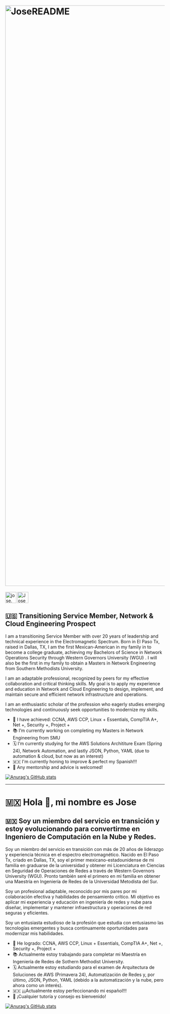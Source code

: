 # <img width="1834" alt="JoseREADME" src="https://github.com/JoseMMedranoJr/JoseMMedranoJr/assets/149314619/d4ee5240-b52f-4d94-b947-bf444d062262">

[<img align="left" alt="jose.m.medranojr | Gmail" width="35px" src='https://cdn.jsdelivr.net/npm/simple-icons@3.0.1/icons/github.svg' />][gmail]
[<img align="left" alt="JoseMMedranoJr | LinkedIn" width="35px" src='https://cdn.jsdelivr.net/npm/simple-icons@3.0.1/icons/linkedin.svg' />][linkedin] 

<br>
<br>

## 🇺🇸 Transitioning Service Member, Network & Cloud Engineering Prospect

I am a transitioning Service Member with over 20 years of leadership and technical experience in the Electromagnetic Spectrum.  Born in El Paso Tx, raised in Dallas, TX, I am the first Mexican-American in my family in to become a college graduate, achieving my Bachelors of Science in Network Operations Security through Western Governors University (WGU) .  I will also be the first in my family to obtain a Masters in Network Engineering from Southern Methodists University.  

I am an adaptable professional, recognized by peers for my effective collaboration and critical thinking skills.  My goal is to apply my experience and education in Network and Cloud Engineering to design, implement, and maintain secure and efficient network infrastructure and operations. 

I am an enthusiastic scholar of the profession who eagerly studies emerging technologies and continuously seek opportunities to modernize my skills.

- 💯 I have achieved:
  CCNA, AWS CCP, Linux + Essentials, CompTIA A+, Net +, Security +, Project +
- 📚 I’m currently working on completing my Masters in Network Engineering from SMU
- 🗓 I’m currently studying for the AWS Solutions Archititure Exam (Spring 24), Network Automation, and lastly JSON, Python, YAML (due to automation & cloud, but now as an interest)
- 🇲🇽 I'm currently honing to improve & perfect my Spanish!!!
- 🤔 Any mentorship and advice is welcomed!

[![Anurag's GitHub stats](https://github-readme-stats.vercel.app/api?username=JoseMMedranoJr&show_icons=true&theme=synthwave)](https://github.com/anuraghazra/github-readme-stats)

--------------------------------------------------------------------------------------------------------------------
# 🇲🇽 Hola 👋, mi nombre es Jose

## 🇲🇽 Soy un miembro del servicio en transición y estoy evolucionando para convertirme en Ingeniero de Computación en la Nube y Redes.

Soy un miembro del servicio en transición con más de 20 años de liderazgo y experiencia técnica en el espectro electromagnético. Nacido en El Paso Tx, criado en Dallas, TX, soy el primer mexicano-estadounidense de mi familia en graduarse de la universidad y obtener mi Licenciatura en Ciencias en Seguridad de Operaciones de Redes a través de Western Governors University (WGU). Pronto también seré el primero en mi familia en obtener una Maestría en Ingeniería de Redes de la Universidad Metodista del Sur.

Soy un profesional adaptable, reconocido por mis pares por mi colaboración efectiva y habilidades de pensamiento crítico. Mi objetivo es aplicar mi experiencia y educación en ingeniería de redes y nube para diseñar, implementar y mantener infraestructura y operaciones de red seguras y eficientes.

Soy un entusiasta estudioso de la profesión que estudia con entusiasmo las tecnologías emergentes y busca continuamente oportunidades para modernizar mis habilidades.

- 💯 He logrado:
  CCNA, AWS CCP, Linux + Essentials, CompTIA A+, Net +, Security +, Project +
- 📚 Actualmente estoy trabajando para completar mi Maestría en Ingeniería de Redes de Sothern Methodist University.
- 🗓 Actualmente estoy estudiando para el examen de Arquitectura de Soluciones de AWS (Primavera 24), Automatización de Redes y, por último, JSON, Python, YAML (debido a la automatización y la nube, pero ahora como un interés).
- 🇲🇽 ¡¡¡Actualmente estoy perfeccionando mi español!!!
- 🤔 ¡Cualquier tutoría y consejo es bienvenido!

[![Anurag's GitHub stats](https://github-readme-stats.vercel.app/api?username=JoseMMedranoJr&show_icons=true&theme=synthwave)](https://github.com/anuraghazra/github-readme-stats)

[linkedin]: https://www.linkedin.com/in/josemmedranojr
[gmail]: mailto:jose.m.medranojr@gmail.com
